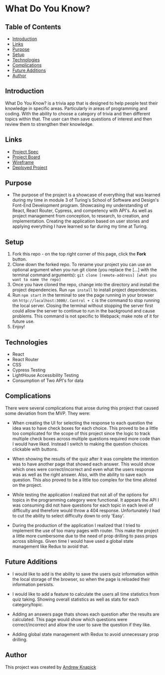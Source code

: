 # What Do You Know?

## Table of Contents

- [Introduction](#introduction)
- [Links](#links)
- [Purpose](#purpose)
- [Setup](#setup)
- [Technologies](#technologies)
- [Complications](#complications)
- [Future Additions](#future-additions)
- [Author](#author)

## Introduction

What Do You Know? is a trivia app that is designed to help people test their knowledge in specific areas. Particularly in areas of programming and coding. With the ability to choose a category of trivia and then different topics within that. The user can then save questions of interest and then review them to strengthen their knowledge.

## Links

- [Project Spec](https://frontend.turing.edu/projects/module-3/showcase.html)
- [Project Board](https://github.com/users/Universal-Patois/projects/6)
- [Wireframe](https://miro.com/app/board/uXjVPGskeOU=/#tpicker-content)
- [Deployed Project](https://what-do-you-know.vercel.app/)

## Purpose

- The purpose of the project is a showcase of everything that was learned during my time in module 3 of Turing's School of Software and Design's Font-End Development program. Showcasing my understanding of React, React Router, Cypress, and competency with API's. As well as project management from conception, to research, to creation, and implementation. Creating the application based on user stories and applying everything I have learned so far during my time at Turing.

## Setup

1. Fork this repo - on the top right corner of this page, click the **Fork** button. 
2. Clone down the forked repo. To rename your project you can use an optional argument when you run git clone (you replace the [...] with the terminal command arguments): `git clone [remote-address] [what you want to name the repo]`
3. Once you have cloned the repo, change into the directory and install the project dependencies. Run `npm install` to install project dependencies.
4. Run `npm start` in the terminal to see the page running in your browser on `http://localhost:3000/`. `Control + C` is the command to stop running the local server.  Closing the terminal without stopping the server first could allow the server to continue to run in the background and cause problems. This command is not specific to Webpack; make note of it for future use. 
7. Enjoy!

## Technologies

* React
* React Router
* CSS
* Cypress Testing  
* LightHouse Accessibility Testing
* Consumption of Two API's for data

## Complications

There were several complications that arose during this project that caused some deviation from the MVP. They were:

* When creating the UI for selecting the response to each question the idea was to have check boxes for each choice. This proved to be a little too complicated for the scope of this project since the logic to track multiple check boxes across multiple questions required more code than I would have liked. Instead I switch to making the question choices clickable with buttons.

* When showing the results of the quiz after it was complete the intention was to have another page that showed each answer. This would show which ones were correct/incorrect and even what the users response was as well as the right answer. Also, with the ability to save each question. This also proved to be a little too complex for the time alloted on the project.

* While testing the application I realized that not all of the options for topics in the programming category were functional. It appears the API I was consuming did not have questions for each topic in each level of difficulty and therefore would throw a 404 response. Unfortunately I had to cut the ability to select difficulty down to only 'Easy'.

* During the production of the application I realized that I tried to implement the use of too many pages with router. This make the project a little more cumbersome due to the need of prop drilling to pass props across siblings. Given time I would have used a global state management like Redux to avoid that.

## Future Additions

- I would like to add is the ability to save the users quiz information within the local storage of the browser, so when the page is reloaded their information persists.

- I would like to add a feature to calculate the users all time statistics from quiz taking. Showing overall statistics as well as stats for each category/topic.

- Adding an answers page thats shows each question after the results are calculated. This page would show which questions were correct/incorrect and allow the user to save the question if they like.

- Adding global state management with Redux to avoid unnecessary prop drilling.

## Author

This project was created by [Andrew Knapick](https://github.com/Universal-Patois?tab=repositories)
